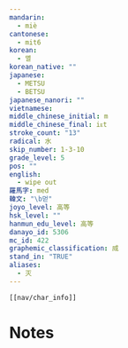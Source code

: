 ```yaml
---
mandarin:
  - miè
cantonese:
  - mit6
korean:
  - 멸
korean_native: ""
japanese:
  - METSU
  - BETSU
japanese_nanori: ""
vietnamese:
middle_chinese_initial: m
middle_chinese_final: iᴇt
stroke_count: "13"
radical: 水
skip_number: 1-3-10
grade_level: 5
pos: ""
english:
  - wipe out
羅馬字: med
韓文: "\b먿"
joyo_level: 高等
hsk_level: ""
hanmun_edu_level: 高等
danayo_id: 5306
mc_id: 422
graphemic_classification: 烕
stand_in: "TRUE"
aliases:
  - 灭
---
```

```meta-bind-embed
[[nav/char_info]]
```

# Notes
